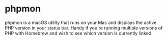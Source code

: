 # phpmon

phpmon is a macOS utility that runs on your Mac and displays the active PHP version in your status bar. Handy if you're running multiple versions of PHP with Homebrew and wish to see which version is currently linked.
